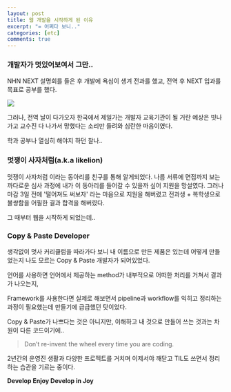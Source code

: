 ```yaml
---
layout: post
title: 웹 개발을 시작하게 된 이유
excerpt: "= 어쩌다 보니.."
categories: [etc]
comments: true
---
```


### 개발자가 멋있어보여서 그만..
NHN NEXT 설명회를 들은 후 개발에 욕심이 생겨 전과를 했고, 전역 후 NEXT 입과를 목표로 공부를 했다. 

![](https://i.ytimg.com/vi/ISTon_rPhfQ/maxresdefault.jpg)

그러나, 전역 날이 다가오자 한국에서 제일가는 개발자 교육기관이 될 거란 예상은 빗나가고 교수진 다 나가서 망했다는 소리만 들려와 심란한 마음이였다.

학과 공부나 열심히 해야지 하던 찰나..


### 멋쟁이 사자처럼(a.k.a likelion)
멋쟁이 사자처럼 이라는 동아리를 친구를 통해 알게되었다. 나름 서류에 면접까지 보는 까다로운 심사 과정에 내가 이 동아리를 들어갈 수 있을까 싶어 지원을 망설였다. 그러나 마감 3일 전에 '떨어져도 써보자' 라는 마음으로 지원을 해버렸고 전과생 + 복학생으로 불쌍함을 어필한 결과 합격을 해버렸다.

그 때부터 웹을 시작하게 되었는데..


### Copy & Paste Developer
생각없이 멋사 커리큘럼을 따라가다 보니 내 이름으로 만든 제품은 있는데 어떻게 만들었는지 나도 모르는 Copy & Paste 개발자가 되어있었다.

언어를 사용하면 언어에서 제공하는 method가 내부적으로 어떠한 처리를 거쳐서 결과가 나오는지,

Framework를 사용한다면 실제로 해보면서 pipeline과 workflow를 익히고 정리하는 과정이 필요했는데 만들기에 급급했던 탓이었다.

Copy & Paste가 나쁘다는 것은 아니지만, 이해하고 내 것으로 만들어 쓰는 것과는 차원이 다른 코드이기에..

> Don’t re-invent the wheel every time you are coding.

2년간의 운영진 생활과 다양한 프로젝트를 거치며 이제서야 깨닫고 TIL도 쓰면서 정리하는 습관을 기르는 중이다.

**Develop Enjoy
Develop in Joy**
